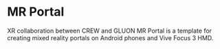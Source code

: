 # MR Portal
XR collaboration between CREW and GLUON
MR Portal is a template for creating mixed reality portals on Android phones and Vive Focus 3 HMD.
